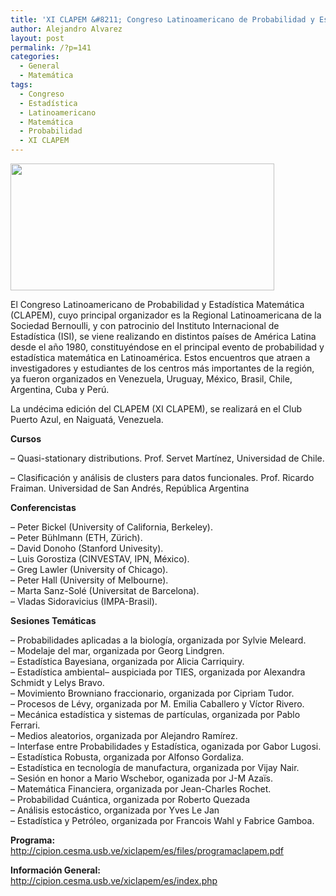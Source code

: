 ```yaml
---
title: 'XI CLAPEM &#8211; Congreso Latinoamericano de Probabilidad y Estadística Matemática'
author: Alejandro Alvarez
layout: post
permalink: /?p=141
categories:
  - General
  - Matemática
tags:
  - Congreso
  - Estadística
  - Latinoamericano
  - Matemática
  - Probabilidad
  - XI CLAPEM
---
```

<img class="aligncenter" title="CLAPEM" src="http://cipion.cesma.usb.ve/xiclapem/img/index_img.jpg" alt="" width="422" height="203" />

El Congreso Latinoamericano de Probabilidad y Estadística Matemática (CLAPEM), cuyo principal organizador es la Regional Latinoamericana de la Sociedad Bernoulli, y con patrocinio del Instituto Internacional de Estadística (ISI), se viene realizando en distintos países de América Latina desde el año 1980, constituyéndose en el principal evento de probabilidad y estadística matemática en Latinoamérica. Estos encuentros que atraen a investigadores y estudiantes de los centros más importantes de la región, ya fueron organizados en Venezuela, Uruguay, México, Brasil, Chile, Argentina, Cuba y Perú.

La undécima edición del CLAPEM (XI CLAPEM), se realizará en el Club Puerto Azul, en Naiguatá, Venezuela.

**Cursos**

&#8211; Quasi-stationary distributions. Prof. Servet Martínez, Universidad de Chile.

&#8211; Clasificación y análisis de clusters para datos funcionales. Prof. Ricardo Fraiman. Universidad de San Andrés, República Argentina

**Conferencistas**

&#8211; Peter Bickel (University of California, Berkeley).  
&#8211; Peter Bühlmann (ETH, Zürich).  
&#8211; David Donoho (Stanford Univesity).  
&#8211; Luis Gorostiza (CINVESTAV, IPN, México).  
&#8211; Greg Lawler (University of Chicago).  
&#8211; Peter Hall (University of Melbourne).  
&#8211; Marta Sanz-Solé (Universitat de Barcelona).  
&#8211; Vladas Sidoravicius (IMPA-Brasil).

**Sesiones Temáticas**

&#8211; Probabilidades aplicadas a la biología, organizada por Sylvie Meleard.  
&#8211; Modelaje del mar, organizada por Georg Lindgren.  
&#8211; Estadística Bayesiana, organizada por Alicia Carriquiry.  
&#8211; Estadística ambiental– auspiciada por TIES, organizada por Alexandra Schmidt y Lelys Bravo.  
&#8211; Movimiento Browniano fraccionario, organizada por Cipriam Tudor.  
&#8211; Procesos de Lévy, organizada por M. Emilia Caballero y Víctor Rivero.  
&#8211; Mecánica estadística y sistemas de partículas, organizada por Pablo Ferrari.  
&#8211; Medios aleatorios, organizada por Alejandro Ramírez.  
&#8211; Interfase entre Probabilidades y Estadística, oganizada por Gabor Lugosi.  
&#8211; Estadística Robusta, organizada por Alfonso Gordaliza.  
&#8211; Estadística en tecnología de manufactura, organizada por Vijay Nair.  
&#8211; Sesión en honor a Mario Wschebor, oganizada por J-M Azaïs.  
&#8211; Matemática Financiera, organizada por Jean-Charles Rochet.  
&#8211; Probabilidad Cuántica, organizada por Roberto Quezada  
&#8211; Análisis estocástico, organizada por Yves Le Jan  
&#8211; Estadística y Petróleo, organizada por Francois Wahl y Fabrice Gamboa.

**Programa:**  
<a title="XI CLAPEM" href="http://cipion.cesma.usb.ve/xiclapem/es/files/programaclapem.pdf" target="_blank"> http://cipion.cesma.usb.ve/xiclapem/es/files/programaclapem.pdf</a>

**Información General:**  
<a title="CLAPEM - PRINCIPAL" href="http://cipion.cesma.usb.ve/xiclapem/es/index.php" target="_blank"> http://cipion.cesma.usb.ve/xiclapem/es/index.php</a>